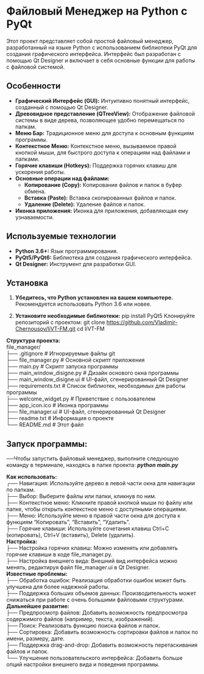 # Файловый Менеджер на Python с PyQt

Этот проект представляет собой простой файловый менеджер, разработанный на языке Python с использованием библиотеки PyQt для создания графического интерфейса. Интерфейс был разработан с помощью Qt Designer и включает в себя основные функции для работы с файловой системой.

## Особенности

- **Графический Интерфейс (GUI):**  Интуитивно понятный интерфейс, созданный с помощью Qt Designer.
- **Древовидное представление (QTreeView):**  Отображение файловой системы в виде дерева, позволяющее удобно перемещаться по папкам.
- **Меню Бар:**  Традиционное меню для доступа к основным функциям программы.
- **Контекстное Меню:**  Контекстное меню, вызываемое правой кнопкой мыши, для быстрого доступа к операциям над файлами и папками.
- **Горячие клавиши (Hotkeys):** Поддержка горячих клавиш для ускорения работы.
- **Основные операции над файлами:**
    - **Копирование (Copy):** Копирование файлов и папок в буфер обмена.
    - **Вставка (Paste):** Вставка скопированных файлов и папок.
    - **Удаление (Delete):** Удаление файлов и папок.
- **Иконка приложения:**  Иконка для приложения, добавляющая ему узнаваемости.

## Используемые технологии

- **Python 3.6+:** Язык программирования.
- **PyQt5/PyQt6:**  Библиотека для создания графического интерфейса.
- **Qt Designer:** Инструмент для разработки GUI.

## Установка

1. **Убедитесь, что Python установлен на вашем компьютере.**  Рекомендуется использовать Python 3.6 или новее.

2. **Установите необходимые библиотеки:**
   pip install PyQt5
Клонируйте репозиторий с проектом:
git clone https://github.com/Vladimir-Chernousov/IiVT-FM.git
cd IiVT-FM

**Структура проекта:**  
file_manager/  
├── .gitignore              # Игнорируемые файлы git  
├── file_manager.py         # Основной скрипт приложения  
├── main.py                 # Скрипт запуска программы  
├── main_window_disigne.py  # Дизайн основого окна программы  
├── main_window_disigne.ui  # UI-файл, сгенерированный Qt Designer  
├── requirements.txt        # Список библиотек, необходимых для работы программы  
├── welcome_widget.py       # Приветствие с пользователем  
├── app_icon.ico            # Иконка программы  
├── file_manager.ui         # UI-файл, сгенерированный Qt Designer  
├── readme.txt              # Информация о проекте  
└── README.md               # Этот файл  
## Запуск программы:  
──Чтобы запустить файловый менеджер, выполните следующую команду в терминале, находясь в папке проекта:
***python main.py***  

**Как использовать:**  
┌── Навигация: Используйте дерево в левой части окна для навигации по папкам.  
├── Выбор: Выберите файлы или папки, кликнув по ним.  
├── Контекстное меню: Кликните правой кнопкой мыши по файлу или папке, чтобы открыть контекстное меню с доступными операциями.  
├── Меню: Используйте меню в правой части окна для доступа к функциям “Копировать”, “Вставить”, “Удалить”.  
├── Горячие клавиши: Используйте сочетания клавиш Ctrl+C (копировать), Ctrl+V (вставить), Delete (удалить).  
**Настройка:**  
├── Настройка горячих клавиш: Можно изменять или добавлять горячие клавиши в коде file_manager.py.  
├── Настройка внешнего вида: Внешний вид интерфейса можно менять, редактируя файл file_manager.ui в Qt Designer.  
**Известные проблемы:**  
├── Обработка ошибок: Реализация обработки ошибок может быть улучшена для более надежной работы.  
├── Поддержка больших объемов данных: Производительность может снижаться при работе с очень большими файловыми структурами.  
**Дальнейшее развитие:**  
├── Предпросмотр файлов: Добавить возможность предпросмотра содержимого файлов (например, текста, изображений).  
├── Поиск: Реализовать функцию поиска файлов и папок.  
├── Сортировка: Добавить возможность сортировки файлов и папок по имени, размеру, дате.  
├── Поддержка drag-and-drop: Добавить возможность перетаскивания файлов и папок.  
└── Улучшение пользовательского интерфейса: Добавить больше опций настройки внешнего вида и поведения программы.  
